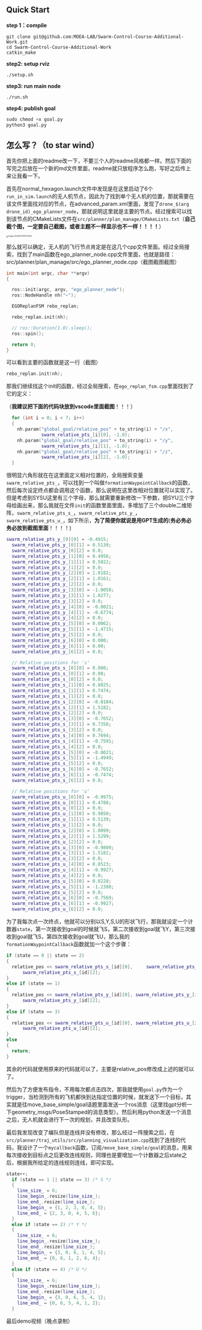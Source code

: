 ## Quick Start

**step 1：compile**

```shell
git clone git@github.com:MOEA-LAB/Swarm-Control-Course-Additional-Work.git
cd Swarm-Control-Course-Additional-Work
catkin_make
```

**step2: setup rviz**

```shell
./setup.sh
```

**step3: run main node**

```shell
./run.sh
```

**step4: publish goal**

```python
sudo chmod +x goal.py
python3 goal.py
```



## 怎么写？（to star wind）

首先你把上面的readme改一下，不要三个人的readme风格都一样。然后下面的写完之后放在一个新的md文件里面，readme就只放程序怎么跑，写好之后传上来让我看一下。



首先在normal_hexagon.launch文件中发现是在这里启动了6个`run_in_sim.launch`的无人机节点，因此为了找到单个无人机的位置，那就需要在该文件里面找对应的节点，在advanced_param.xml里面，发现了`drone_$(arg drone_id)_ego_planner_node`，那就说明这里就是主要的节点。经过搜索可以找到该节点的CMakeLists文件在`src/planner/plan_manage/CMakeLists.txt`（**自己截个图，一定要自己截图，或者主题不一样显示也不一样！！！！**）

<img src="./assets/image-20240720105750228.png" alt="image-20240720105750228" style="zoom:33%;" />

那么就可以确定，无人机的飞行节点肯定是在这几个cpp文件里面。经过全局搜索，找到了main函数在ego_planner_node.cpp文件里面，也就是路径：src/planner/plan_manage/src/ego_planner_node.cpp（截图截图截图）

```cpp
int main(int argc, char **argv)
{

  ros::init(argc, argv, "ego_planner_node");
  ros::NodeHandle nh("~");

  EGOReplanFSM rebo_replan;

  rebo_replan.init(nh);

  // ros::Duration(1.0).sleep();
  ros::spin();

  return 0;
}
```

可以看到主要的函数就是这一行（截图）

```cpp
rebo_replan.init(nh);
```

那我们继续找这个init的函数，经过全局搜索，在`ego_replan_fsm.cpp`里面找到了它的定义：

（**我建议把下面的代码块放到vscode里面截图**！！！）

```cpp
  for (int i = 0; i < 7; i++)
  {
    nh.param("global_goal/relative_pos" + to_string(i) + "/x",
             swarm_relative_pts_[i][0], -1.0);
    nh.param("global_goal/relative_pos" + to_string(i) + "/y",
             swarm_relative_pts_[i][1], -1.0);
    nh.param("global_goal/relative_pos" + to_string(i) + "/z",
             swarm_relative_pts_[i][2], -1.0);
  }
```

很明显六角形就在在这里面定义相对位置的，全局搜索变量`swarm_relative_pts_`，可以找到一个叫做`formationWaypointCallback`的函数，然后每次设定终点都会调用这个函数，那么说明在这里改相对位置就可以实现了。但是考虑到SYSU这里有三个字母，那么就需要重新修改一下参数，把SYU三个字母给画出来，那么我就在文件`init`的函数里面里面，多增加了三个double二维矩阵，`swarm_relative_pts_s_`，`swarm_relative_pts_y_`，`swarm_relative_pts_u_`，如下所示，**为了简便你就说是用GPT生成的**(**务必务必务必放到截图里面**！！！！)

```cpp
swarm_relative_pts_y_[0][0] = -0.4915;
  swarm_relative_pts_y_[0][1] = 0.5139;
  swarm_relative_pts_y_[0][2] = 0.0;
  swarm_relative_pts_y_[1][0] = 0.4956;
  swarm_relative_pts_y_[1][1] = 0.5022;
  swarm_relative_pts_y_[1][2] = 0.0;
  swarm_relative_pts_y_[2][0] = 1.0182;
  swarm_relative_pts_y_[2][1] = 1.0161;
  swarm_relative_pts_y_[2][2] = 0.0;
  swarm_relative_pts_y_[3][0] = -1.0058;
  swarm_relative_pts_y_[3][1] = 1.0277;
  swarm_relative_pts_y_[3][2] = 0.0;
  swarm_relative_pts_y_[4][0] = -0.0021;
  swarm_relative_pts_y_[4][1] = -0.6774;
  swarm_relative_pts_y_[4][2] = 0.0;
  swarm_relative_pts_y_[5][0] = 0.0062;
  swarm_relative_pts_y_[5][1] = -1.4715;
  swarm_relative_pts_y_[5][2] = 0.0;
  swarm_relative_pts_y_[6][0] = 0.000;
  swarm_relative_pts_y_[6][1] = 0.00;
  swarm_relative_pts_y_[6][2] = 0.0;

  // Relative positions for 's'
  swarm_relative_pts_s_[0][0] = 0.000;
  swarm_relative_pts_s_[0][1] = 0.00;
  swarm_relative_pts_s_[0][2] = 0.0;
  swarm_relative_pts_s_[1][0] = 0.8025;
  swarm_relative_pts_s_[1][1] = 0.7474;
  swarm_relative_pts_s_[1][2] = 0.0;
  swarm_relative_pts_s_[2][0] = -0.0104;
  swarm_relative_pts_s_[2][1] = 1.5182;
  swarm_relative_pts_s_[2][2] = 0.0;
  swarm_relative_pts_s_[3][0] = -0.7652;
  swarm_relative_pts_s_[3][1] = 0.7358;
  swarm_relative_pts_s_[3][2] = 0.0;
  swarm_relative_pts_s_[4][0] = 0.7694;
  swarm_relative_pts_s_[4][1] = -0.7591;
  swarm_relative_pts_s_[4][2] = 0.0;
  swarm_relative_pts_s_[5][0] = -0.0021;
  swarm_relative_pts_s_[5][1] = -1.4949;
  swarm_relative_pts_s_[5][2] = 0.0;
  swarm_relative_pts_s_[6][0] = -0.7652;
  swarm_relative_pts_s_[6][1] = -0.7474;
  swarm_relative_pts_s_[6][2] = 0.0;

  // Relative positions for 'u'
  swarm_relative_pts_u_[0][0] = -0.9975;
  swarm_relative_pts_u_[0][1] = 0.4788;
  swarm_relative_pts_u_[0][2] = 0.0;
  swarm_relative_pts_u_[1][0] = 0.9850;
  swarm_relative_pts_u_[1][1] = 0.5139;
  swarm_relative_pts_u_[1][2] = 0.0;
  swarm_relative_pts_u_[2][0] = 1.0099;
  swarm_relative_pts_u_[2][1] = 1.5299;
  swarm_relative_pts_u_[2][2] = 0.0;
  swarm_relative_pts_u_[3][0] = -0.9809;
  swarm_relative_pts_u_[3][1] = 1.5182;
  swarm_relative_pts_u_[3][2] = 0.0;
  swarm_relative_pts_u_[4][0] = 0.8523;
  swarm_relative_pts_u_[4][1] = -0.9927;
  swarm_relative_pts_u_[4][2] = 0.0;
  swarm_relative_pts_u_[5][0] = 0.0228;
  swarm_relative_pts_u_[5][1] = -1.2380;
  swarm_relative_pts_u_[5][2] = 0.0;
  swarm_relative_pts_u_[6][0] = -0.7569;
  swarm_relative_pts_u_[6][1] = -0.9927;
  swarm_relative_pts_u_[6][2] = 0.0;
```




为了我每次点一次终点，他就可以分别以S,Y,S,U的形状飞行，那我就设定一个计数器`state`，第一次接收到goal的时候就飞S，第二次接收到goal就飞Y，第三次接收到goal就飞S，第四次接收到goal就飞U，那么我的`formationWaypointCallback`函数就加一个这个步骤：

```cpp
if (state == 0 || state == 2)
{
  relative_pos << swarm_relative_pts_s_[id][0], 	swarm_relative_pts_s_[id][1],
      swarm_relative_pts_s_[id][2];
}
else if (state == 1)
{
  relative_pos << swarm_relative_pts_y_[id][0], swarm_relative_pts_y_[id][1],
      swarm_relative_pts_y_[id][2];
}
else if (state == 3)
{
  relative_pos << swarm_relative_pts_u_[id][0], swarm_relative_pts_u_[id][1],
      swarm_relative_pts_u_[id][2];
}
else
{
  return;
}
```

其余的代码就使用原来的代码就可以了，主要是relative_pos修改成上述的就可以了。



然后为了方便发布指令，不用每次都点击四次，那我就使用`goal.py`作为一个trigger，当检测到所有的飞机都快到达指定位置的时候，就发送下一个目标，其实就是往move_base_simple/goal话题里面发送一个ros消息（这里找gpt分析一下geometry_msgs/PoseStamped的消息类型）。然后利用python发送一个消息之后，无人机就会进行下一次的规划，并且改变队形。

最后我发现改变了编队但是连线并没有修改，那么经过一阵搜索之后，在`src/planner/traj_utils/src/planning_visualization.cpp`找到了连线的代码，我设计了一个`mycallback`函数，订阅`/move_base_simple/goal`的消息，用来每次接收到目标点之后更改连线规则，同理也是要增加一个计数器之后state之后，根据我所给定的连线规则连线，即可实现。

```cpp
state++;
  if (state == 1 || state == 3) /* S */
  {
    line_size_ = 6;
    line_begin_.resize(line_size_);
    line_end_.resize(line_size_);
    line_begin_ = {1, 2, 3, 0, 4, 5};
    line_end_ = {2, 3, 0, 4, 5, 6};
  }
  else if (state == 2) /* Y */
  {
    line_size_ = 6;
    line_begin_.resize(line_size_);
    line_end_.resize(line_size_);
    line_begin_ = {3, 0, 6, 1, 4, 5};
    line_end_ = {0, 6, 1, 2, 6, 4};
  }
  else if (state == 4) /* U */
  {
    line_size_ = 6;
    line_begin_.resize(line_size_);
    line_end_.resize(line_size_);
    line_begin_ = {3, 0, 6, 5, 4, 1};
    line_end_ = {0, 6, 5, 4, 1, 2};
  }
```



最后demo视频（晚点录制）

